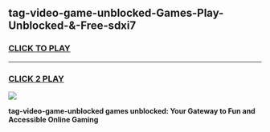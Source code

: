 
## tag-video-game-unblocked-Games-Play-Unblocked-&-Free-sdxi7
<h3>
<a href="https://premium76.site?title=tag-video-game-unblocked&ref=24A">CLICK TO PLAY</a></h3>
<hr>

<h3>
<a href="https://premium76.site?title=tag-video-game-unblocked&ref=24A">CLICK 2 PLAY</a>
  
</h3>

<a href="https://premium76.site?title=tag-video-game-unblocked&ref=24A"><img src="https://clearcache.store/games.png"></a>


**tag-video-game-unblocked games unblocked: Your Gateway to Fun and Accessible Online Gaming**

